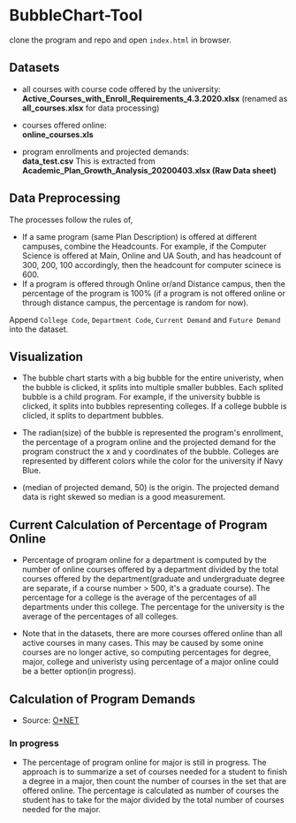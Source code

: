 # BubbleChart-Tool
clone the program and repo and open `index.html` in browser.

## Datasets
* all courses with course code offered by the university: <br />
**Active_Courses_with_Enroll_Requirements_4.3.2020.xlsx** (renamed as **all_courses.xlsx** for data processing)
  
* courses offered online: <br />
  **online_courses.xls**
  
* program enrollments and projected demands: <br />
  **data_test.csv** This is extracted from **Academic_Plan_Growth_Analysis_20200403.xlsx (Raw Data sheet)**

## Data Preprocessing
The processes follow the rules of,
* If a same program (same Plan Description) is offered at different campuses, combine the Headcounts. For example, if the Computer Science is offered at Main, Online and UA South, and has headcount of 300, 200, 100 accordingly, then the headcount for computer scinece is 600.
* If a program is offered through Online or/and Distance campus, then the percentage of the program is 100% (if a program is not offered online or through distance campus, the percentage is random for now).

Append `College Code`, `Department Code`, `Current Demand` and `Future Demand` into the dataset.


## Visualization
* The bubble chart starts with a big bubble for the entire univeristy, when the bubble is clicked, it splits into multiple smaller bubbles. Each splited bubble is a child program. For example, if the university bubble is clicked, it splits into bubbles representing colleges. If a college bubble is clicled, it splits to department bubbles.

* The radian(size) of the bubble is represented the program's enrollment, the percentage of a program online and the projected demand for the program construct the x and y coordinates of the bubble. Colleges are represented by different colors while the color for the university if Navy Blue.

* (median of projected demand, 50) is the origin. The projected demand data is right skewed so median is a good measurement.

## Current Calculation of Percentage of Program Online
* Percentage of program online for a department is computed by the number of online courses offered by a department divided by the total courses offered by the department(graduate and undergraduate degree are separate, if a course number > 500, it's a graduate course). The percentage for a college is the average of the percentages of all departments under this college. The percentage for the university is the average of the percentages of all colleges.

* Note that in the datasets, there are more courses offered online than all active courses in many cases. This may be caused by some onine courses are no longer active, so computing percentages for degree, major, college and univeristy using percentage of a major online could be a better option(in progress).

## Calculation of Program Demands
* Source: [O*NET](https://www.onetonline.org/)


### In progress
- The percentage of program online for major is still in progress. The approach is to summarize a set of courses needed for a student to finish a degree in a major, then count the number of courses in the set that are offered online. The percentage is calculated as number of courses the student has to take for the major divided by the total number of courses needed for the major. 
